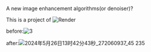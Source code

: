 A new image enhancement algorithms(or denoiser)?

This is a project of ![Render](https://github.com/sjrsjz/Render)

before:![3](https://github.com/sjrsjz/Image-Enhancement/assets/139971734/0960c984-d7b8-441b-923c-373492b55878)

after:![2024年5月26日13时42分43秒_272060937_45 235](https://github.com/sjrsjz/Image-Enhancement/assets/139971734/a4fd70a1-0d81-407b-ba58-8b6344e0eb02)
